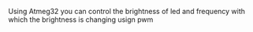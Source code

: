 Using Atmeg32 you can control the brightness of led and frequency with which the brightness is changing usign pwm
